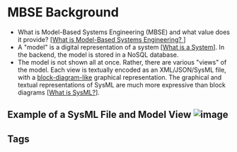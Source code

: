 # MBSE Background

* What is Model-Based Systems Engineering (MBSE) and what value does it provide? [[What is Model-Based Systems Engineering? ](../202110052023)]  
* A "model" is a digital representation of a system [[What is a System](../202110032156)]. In the backend, the model is stored in a NoSQL database.  
* The model is not shown all at once. Rather, there are various "views" of the model. Each view is textually encoded as an XML/JSON/SysML file, with a [block-diagram-like](https://en.wikipedia.org/wiki/Block_diagram) graphical representation. The graphical and textual representations of SysML are much more expressive than block diagrams [[What is SysML?](../202110032315)].  

## Example of a SysML File and Model View                                   ![image](https://www.eliotkhachi.dev/resources/zettel-images/Sun_Dec_10_11:47:55_AM_PST_2023.png) 

## Tags
